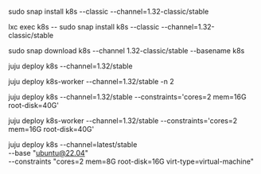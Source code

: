 <!-- snap start -->
sudo snap install k8s --classic --channel=1.32-classic/stable
<!-- snap end -->
<!-- lxd start -->
lxc exec k8s -- sudo snap install k8s --classic --channel=1.32-classic/stable
<!-- lxd end -->
<!-- offline start -->
sudo snap download k8s --channel 1.32-classic/stable --basename k8s
<!-- offline end -->
<!-- juju control start -->
juju deploy k8s --channel=1.32/stable
<!-- juju control end -->
<!-- juju worker start -->
juju deploy k8s-worker --channel=1.32/stable -n 2
<!-- juju worker end -->
<!-- juju control constraints start -->
juju deploy k8s --channel=1.32/stable --constraints='cores=2 mem=16G root-disk=40G'
<!-- juju control constraints end -->
<!-- juju worker constraints start -->
juju deploy k8s-worker --channel=1.32/stable --constraints='cores=2 mem=16G root-disk=40G'
<!-- juju worker constraints end -->
<!-- juju vm start -->
juju deploy k8s --channel=latest/stable \
    --base "ubuntu@22.04" \
    --constraints "cores=2 mem=8G root-disk=16G virt-type=virtual-machine"
<!-- juju vm end -->
